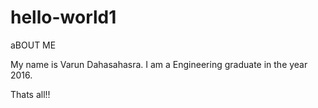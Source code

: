 # hello-world1

aBOUT ME

My name is Varun Dahasahasra. I am a Engineering graduate in the year 2016.

Thats all!!
